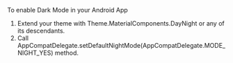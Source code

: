 To enable Dark Mode in your Android App
1. Extend your theme with Theme.MaterialComponents.DayNight or any of its descendants.
2. Call AppCompatDelegate.setDefaultNightMode(AppCompatDelegate.MODE_NIGHT_YES) method.